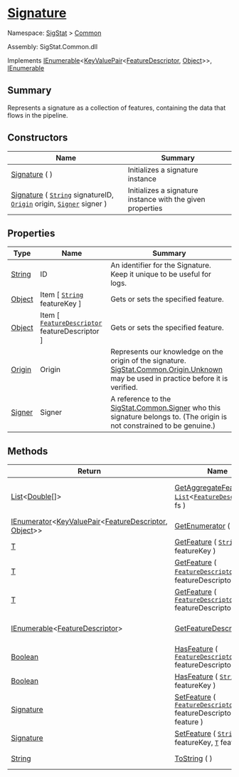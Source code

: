 # [Signature](./Signature.md)

Namespace: [SigStat]() > [Common](./README.md)

Assembly: SigStat.Common.dll

Implements [IEnumerable](https://docs.microsoft.com/en-us/dotnet/api/System.Collections.Generic.IEnumerable-1)\<[KeyValuePair](https://docs.microsoft.com/en-us/dotnet/api/System.Collections.Generic.KeyValuePair-2)\<[FeatureDescriptor](./FeatureDescriptor.md), [Object](https://docs.microsoft.com/en-us/dotnet/api/System.Object)>>, [IEnumerable](https://docs.microsoft.com/en-us/dotnet/api/System.Collections.IEnumerable)

## Summary
Represents a signature as a collection of features, containing the data that flows in the pipeline.

## Constructors

| Name | Summary | 
| --- | --- | 
| [Signature](./../../ctor/Signature-100663434.md) (  ) | Initializes a signature instance | 
| [Signature](./../../ctor/Signature-100663435.md) ( [`String`](https://docs.microsoft.com/en-us/dotnet/api/System.String) signatureID, [`Origin`](./Origin.md) origin, [`Signer`](./Signer.md) signer ) | Initializes a signature instance with the given properties | 


## Properties

| Type | Name | Summary | 
| --- | --- | --- | 
| [String](https://docs.microsoft.com/en-us/dotnet/api/System.String) | ID | An identifier for the Signature. Keep it unique to be useful for logs. | 
| [Object](https://docs.microsoft.com/en-us/dotnet/api/System.Object) | Item [ [`String`](https://docs.microsoft.com/en-us/dotnet/api/System.String) featureKey ] | Gets or sets the specified feature. | 
| [Object](https://docs.microsoft.com/en-us/dotnet/api/System.Object) | Item [ [`FeatureDescriptor`](./FeatureDescriptor.md) featureDescriptor ] | Gets or sets the specified feature. | 
| [Origin](./Origin.md) | Origin | Represents our knowledge on the origin of the signature. [SigStat.Common.Origin.Unknown]() may be used in practice before it is verified. | 
| [Signer](./Signer.md) | Signer | A reference to the [SigStat.Common.Signer](./../Signer.md) who this signature belongs to. (The origin is not constrained to be genuine.) | 


## Methods

| Return | Name | Summary | 
| --- | --- | --- | 
| [List](https://docs.microsoft.com/en-us/dotnet/api/System.Collections.Generic.List-1)\<[Double](https://docs.microsoft.com/en-us/dotnet/api/System.Double)[]> | [GetAggregateFeature](./Methods/Signature-100663442.md) ( [`List`](https://docs.microsoft.com/en-us/dotnet/api/System.Collections.Generic.List-1)\<[`FeatureDescriptor`](./FeatureDescriptor.md)> fs ) | Aggregate multiple features into one. Example: X, Y features -&gt; P.xy feature.  Use this for example at DTW algorithm input. | 
| [IEnumerator](https://docs.microsoft.com/en-us/dotnet/api/System.Collections.Generic.IEnumerator-1)\<[KeyValuePair](https://docs.microsoft.com/en-us/dotnet/api/System.Collections.Generic.KeyValuePair-2)\<[FeatureDescriptor](./FeatureDescriptor.md), [Object](https://docs.microsoft.com/en-us/dotnet/api/System.Object)>> | [GetEnumerator](./Methods/Signature-100663446.md) (  ) | Returns an enumerator that iterates through the features. | 
| [T](./Signature.md) | [GetFeature](./Methods/Signature-100663436.md) ( [`String`](https://docs.microsoft.com/en-us/dotnet/api/System.String) featureKey ) | Gets the specified feature. | 
| [T](./Signature.md) | [GetFeature](./Methods/Signature-100663437.md) ( [`FeatureDescriptor`](./FeatureDescriptor-1.md)\<[`T`](./Signature.md)> featureDescriptor ) | Gets the specified feature. This is the preferred way. | 
| [T](./Signature.md) | [GetFeature](./Methods/Signature-100663438.md) ( [`FeatureDescriptor`](./FeatureDescriptor.md) featureDescriptor ) | Gets the specified feature. This is the preferred way. | 
| [IEnumerable](https://docs.microsoft.com/en-us/dotnet/api/System.Collections.Generic.IEnumerable-1)\<[FeatureDescriptor](./FeatureDescriptor.md)> | [GetFeatureDescriptors](./Methods/Signature-100663439.md) (  ) | Gets a collection of [SigStat.Common.FeatureDescriptor](./../FeatureDescriptor.md)s that are used in this signature. | 
| [Boolean](https://docs.microsoft.com/en-us/dotnet/api/System.Boolean) | [HasFeature](./Methods/Signature-100663443.md) ( [`FeatureDescriptor`](./FeatureDescriptor.md) featureDescriptor ) | Returns true if the signature contains the specified feature | 
| [Boolean](https://docs.microsoft.com/en-us/dotnet/api/System.Boolean) | [HasFeature](./Methods/Signature-100663444.md) ( [`String`](https://docs.microsoft.com/en-us/dotnet/api/System.String) featureKey ) | Returns true if the signature contains the specified feature | 
| [Signature](./Signature.md) | [SetFeature](./Methods/Signature-100663440.md) ( [`FeatureDescriptor`](./FeatureDescriptor.md) featureDescriptor, [`T`](./Signature.md) feature ) | Sets the specified feature. | 
| [Signature](./Signature.md) | [SetFeature](./Methods/Signature-100663441.md) ( [`String`](https://docs.microsoft.com/en-us/dotnet/api/System.String) featureKey, [`T`](./Signature.md) feature ) | Sets the specified feature. | 
| [String](https://docs.microsoft.com/en-us/dotnet/api/System.String) | [ToString](./Methods/Signature-100663445.md) (  ) | Returns a string representation of the signature | 


